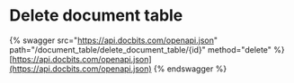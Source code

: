 # Delete document table

{% swagger src="https://api.docbits.com/openapi.json" path="/document_table/delete_document_table/{id}" method="delete" %}
[https://api.docbits.com/openapi.json](https://api.docbits.com/openapi.json)
{% endswagger %}
